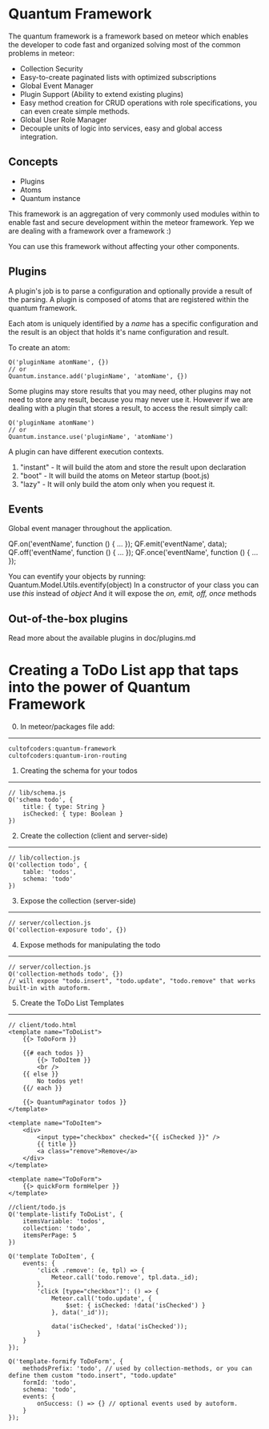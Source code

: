 Quantum Framework
==============================================

The quantum framework is a framework based on meteor which enables the developer
to code fast and organized solving most of the common problems in meteor:

- Collection Security
- Easy-to-create paginated lists with optimized subscriptions
- Global Event Manager
- Plugin Support (Ability to extend existing plugins)
- Easy method creation for CRUD operations with role specifications, you can even create simple methods.
- Global User Role Manager
- Decouple units of logic into services, easy and global access integration.

Concepts
-----------------------

- Plugins
- Atoms
- Quantum instance

This framework is an aggregation of very commonly used modules within to enable fast and secure development
within the meteor framework. Yep we are dealing with a framework over a framework :)

You can use this framework without affecting your other components.

Plugins
---------------------------

A plugin's job is to parse a configuration and optionally provide a result of the parsing.
A plugin is composed of atoms that are registered within the quantum framework.

Each atom is uniquely identified by a *name* has a specific configuration and the result is an object
that holds it's name configuration and result.

To create an atom:
```
Q('pluginName atomName', {})
// or
Quantum.instance.add('pluginName', 'atomName', {})
```

Some plugins may store results that you may need, other plugins may not need to store any result, because you may never use it.
However if we are dealing with a plugin that stores a result, to access the result simply call:

```
Q('pluginName atomName') 
// or
Quantum.instance.use('pluginName', 'atomName')
```

A plugin can have different execution contexts. 
1. "instant" - It will build the atom and store the result upon declaration
2. "boot" - It will build the atoms on Meteor startup (boot.js)
3. "lazy" - It will only build the atom only when you request it.


Events
--------------------------
Global event manager throughout the application.

QF.on('eventName', function () { ... });
QF.emit('eventName', data);
QF.off('eventName', function () { ... });
QF.once('eventName', function () { ... });

You can eventify your objects by running: Quantum.Model.Utils.eventify(object)
In a constructor of your class you can use *this* instead of *object*
And it will expose the *on, emit, off, once* methods

Out-of-the-box plugins
-------------------------------

Read more about the available plugins in doc/plugins.md

Creating a ToDo List app that taps into the power of Quantum Framework
==========================================

0. In meteor/packages file add:
---------------------------------
```
cultofcoders:quantum-framework
cultofcoders:quantum-iron-routing
```

1. Creating the schema for your todos
----------------------------------

```
// lib/schema.js
Q('schema todo', {
    title: { type: String }
    isChecked: { type: Boolean }
})
```

2. Create the collection (client and server-side)
-----------------------
```
// lib/collection.js
Q('collection todo', {
    table: 'todos',
    schema: 'todo'
})
```

3. Expose the collection (server-side)
-------------
```
// server/collection.js
Q('collection-exposure todo', {})
```

4. Expose methods for manipulating the todo
------------
```
// server/collection.js
Q('collection-methods todo', {})
// will expose "todo.insert", "todo.update", "todo.remove" that works built-in with autoform.
```

5. Create the ToDo List Templates
-------------------------------------

```
// client/todo.html
<template name="ToDoList">
    {{> ToDoForm }}
    
    {{# each todos }}
        {{> ToDoItem }}
        <br />
    {{ else }}
        No todos yet!
    {{/ each }}
    
    {{> QuantumPaginator todos }}
</template>

<template name="ToDoItem">
    <div>
        <input type="checkbox" checked="{{ isChecked }}" /> 
        {{ title }}
        <a class="remove">Remove</a>
    </div>
</template>

<template name="ToDoForm">
    {{> quickForm formHelper }}
</template>
```

```
//client/todo.js
Q('template-listify ToDoList', {
    itemsVariable: 'todos', 
    collection: 'todo', 
    itemsPerPage: 5
})

Q('template ToDoItem', {
    events: {
        'click .remove': (e, tpl) => {
            Meteor.call('todo.remove', tpl.data._id);
        },
        'click [type="checkbox"]': () => {
            Meteor.call('todo.update', {
                $set: { isChecked: !data('isChecked') }
            }, data('_id'));

            data('isChecked', !data('isChecked'));
        }
    }
});

Q('template-formify ToDoForm', {
    methodsPrefix: 'todo', // used by collection-methods, or you can define them custom "todo.insert", "todo.update"
    formId: 'todo',
    schema: 'todo',
    events: {
        onSuccess: () => {} // optional events used by autoform.
    }
});
```




